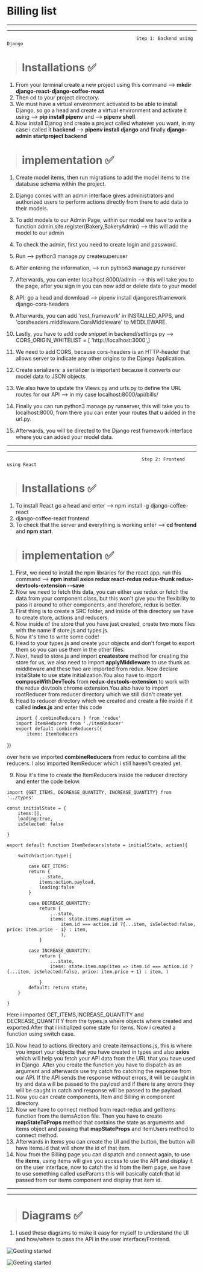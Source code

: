 <h1> Billing list </h1> 




******
******
 
                                                    Step 1: Backend using Django


 >## <h1>Installations ✅ </h1>

1) From  your terminal create a new project using this command -->  **mkdir django-react-django-coffee-react**
2) Then cd to your project directory.
3) We must have a virtual environment activated to be able to install Django, so go a head and create a virtual environment and activate it using --> **pip install pipenv** and  --> **pipenv shell**.
4) Now install Djanog and create a project called whatever you want, in my case i called it **backend** --> **pipenv install django** and finally **django-admin startproject backend**







>## <h1>implementation ✅ </h1>
1)  Create model items, then run migrations to add the model items to the database schema within the project.
2)   Django comes with an admin interface gives administrators and authorized users to perform actions directly from there to add data to their models.
3)    To add models to our Admin Page, within our model we have to write a function admin.site.register(Bakery,BakeryAdmin) --> this will add the model to our admin
4)  To check the admin, first you need to create login and password.
5)  Run --> python3 manage.py createsuperuser
6)  After entering the information, --> run python3 manage.py runserver
7)   Afterwards, you can enter localhost:8000/admin --> this will take you to the page, after you sign in you can now add or delete data to your model 
8)    API: go a head and download --> pipenv install djangorestframework django-cors-headers
9)    Afterwards, you can add 'rest_framework' in INSTALLED_APPS, and 'corsheaders.middleware.CorsMiddleware' to MIDDLEWARE.
10)    Lastly, you have to add code snippet in backend/settings py --> CORS_ORIGIN_WHITELIST = [
    'http://localhost:3000',] 

11) We need to add CORS, because cors-headers is an HTTP-header that allows server to indicate any other origins to the Django Application. 
12) Create serializers: a serializer is important because it converts our model data to JSON objects 
13) We also have to update the Views.py and urls.py to define the URL routes for our API --> in my case  localhost:8000/api/bills/
14) Finally you can run python3 manage.py runserver, this will take you to localhost:8000, from there you can enter your routes that u added in the url.py.
15) Afterwards, you will be directed to the Django rest framework interface where you can added your model data. 
******
******

                                                      Step 2: Frontend using React




 >## <h1>Installations ✅ </h1>

 1) To install React go a head and enter --> npm install -g django-coffee-react
 2) django-coffee-react frontend
 3) To check that the server and everything is working enter --> **cd frontend** and **npm start**. 



>## <h1>implementation ✅ </h1>
1) First, we need to install the npm libraries for the react app, run this command   --> **npm install axios redux react-redux redux-thunk redux-devtools-extension --save**
2) Now we need to fetch this data, you can either use redux or fetch the data from your component class, but this won't give you the flexibility to pass it around to other components, and therefore, redux is better.
3) First thing is to create a SRC folder, and inside of this directory we have to create store, actions and reducers.
4) Now inside of the store that you have just created, create two more files with the name if store.js and types.js.
5) Now it's time to write some code! 
6) Head to your types.js and create your objects and don't forget to export them so you can use them in the other files.
7) Next, head to store.js and import **createstore** method for creating the store for us, we also need to import **applyMiddleware** to use thunk as middleware and these two are imported from redux. Now declare initalState to use state initialization.You also have to import **composeWithDevTools** from **redux-devtools-extension** to work with the redux devtools chrome extension.You also have to import rootReducer from reducer directory which we still didn't create yet.
8) Head to reducer directory which we created and create a file inside if it called **index.js** and enter this code 
   ```
   import { combineReducers } from 'redux'
   import ItemReducers from './itemReducer'
   export default combineReducers({
       items: ItemReducers
})

over here we imported **combineReducers** from redux to combine all the reducers. I also imported ItemReducer which i still haven't created yet.

9) Now it's time to create the ItemReducers inside the reducer directory and enter the code below.
```
import {GET_ITEMS, DECREASE_QUANTITY, INCREASE_QUANTITY} from '../types'

const initialState = {
    items:[],
    loading:true,
    isSelected: false
    
}

export default function ItemReducers(state = initialState, action){

    switch(action.type){

        case GET_ITEMS:
        return {
            ...state,
            items:action.payload,
            loading:false
        }

        case DECREASE_QUANTITY:
            return {
                ...state,
                items: state.items.map(item =>
                    item.id === action.id ?{...item, isSelected:false, price: item.price - 1} : item,
                    ),
            }

        case INCREASE_QUANTITY:
            return {
                ...state,
                items: state.item.map(item => item.id === action.id ? {...item, isSelected:false, price: item.price + 1} : item, )

            }
        default: return state;
    }

}
```
Here i imported GET_ITEMS,INCREASE_QUANTITY and DECREASE_QUANTITY from the types.js where objects where created and exported.After that i initialized some state for items. Now i created a function using switch case. 

10) Now head to actions directory and create itemsactions.js, this is where you import your objects that you have created in types and also **axios** which will help you fetch your API data from the URL that you have used in Django. After you create the function you have to dispatch as an argument and afterwards use try catch fro catching the response from our API. If the API sends the response without errors, it will be caught in try and data will be passed to the payload and if there is any errors they will be caught in catch and response will be passed to the payload.
11) Now you can create components, Item and Billing in component directory.
12) Now we have to connect method from react-redux and getItems function from the itemsAction file. Then you have to create **mapStateToProps** method that contains the state as arguments and items object and passing that **mapStateProps** and itemUsers method to connect method.
13) Afterwards in Items you can create the UI and the button, the button will have items.id that will show the id of that item.
14) Now from the Billing page you can dispatch and connect again, to use the **items**, using items will give you access to use the API and display it on the user interface, now to catch the id from the item page, we have to use something called useParams this will basically catch that id passed from our items component and display that item id.


****
****

>## <h1>Diagrams ✅ </h1>
1) I used these diagrams to make it easy for myself to understand the UI and how/where to pass the API in the user interface/Frontend. 

![Geeting started](HomePage.png) 



![Geeting started](Billing.png)



